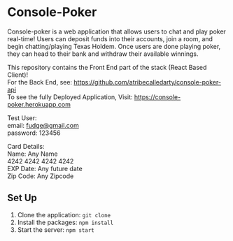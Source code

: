# Console-Poker

Console-poker is a web application that allows users to chat and play poker real-time! Users can deposit funds into their accounts, join a room, and begin chatting/playing Texas Holdem. Once users are done playing poker, they can head to their bank and withdraw their available winnings.

This repository contains the Front End part of the stack (React Based Client)!  
For the Back End, see: https://github.com/atribecalledarty/console-poker-api  
To see the fully Deployed Application, Visit: https://console-poker.herokuapp.com

Test User:  
email: fudge@gmail.com  
password: 123456

Card Details:   
Name: Any Name  
4242 4242 4242 4242  
EXP Date: Any future date  
Zip Code: Any Zipcode


## Set Up

1. Clone the application: `git clone`
2. Install the packages: `npm install`
3. Start the server: `npm start`
